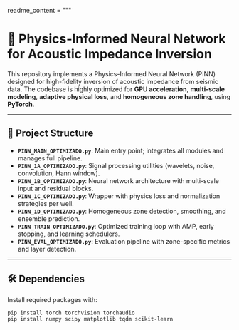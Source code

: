 readme_content = """
# 🧠 Physics-Informed Neural Network for Acoustic Impedance Inversion

This repository implements a Physics-Informed Neural Network (PINN) designed for high-fidelity inversion of acoustic impedance from seismic data. The codebase is highly optimized for **GPU acceleration**, **multi-scale modeling**, **adaptive physical loss**, and **homogeneous zone handling**, using **PyTorch**.

---

## 📁 Project Structure

- **`PINN_MAIN_OPTIMIZADO.py`**: Main entry point; integrates all modules and manages full pipeline.
- **`PINN_1A_OPTIMIZADO.py`**: Signal processing utilities (wavelets, noise, convolution, Hann window).
- **`PINN_1B_OPTIMIZADO.py`**: Neural network architecture with multi-scale input and residual blocks.
- **`PINN_1C_OPTIMIZADO.py`**: Wrapper with physics loss and normalization strategies per well.
- **`PINN_1D_OPTIMIZADO.py`**: Homogeneous zone detection, smoothing, and ensemble prediction.
- **`PINN_TRAIN_OPTIMIZADO.py`**: Optimized training loop with AMP, early stopping, and learning schedulers.
- **`PINN_EVAL_OPTIMIZADO.py`**: Evaluation pipeline with zone-specific metrics and layer detection.

---

## 🛠️ Dependencies

Install required packages with:

```bash
pip install torch torchvision torchaudio
pip install numpy scipy matplotlib tqdm scikit-learn
